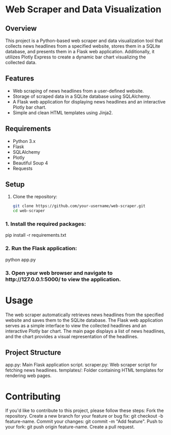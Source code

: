# Web Scraper and Data Visualization

## Overview

This project is a Python-based web scraper and data visualization tool that collects news headlines from a specified website, stores them in a SQLite database, and presents them in a Flask web application. Additionally, it utilizes Plotly Express to create a dynamic bar chart visualizing the collected data.

## Features

- Web scraping of news headlines from a user-defined website.
- Storage of scraped data in a SQLite database using SQLAlchemy.
- A Flask web application for displaying news headlines and an interactive Plotly bar chart.
- Simple and clean HTML templates using Jinja2.

## Requirements

- Python 3.x
- Flask
- SQLAlchemy
- Plotly
- Beautiful Soup 4
- Requests

## Setup

1. Clone the repository:

   ```bash
   git clone https://github.com/your-username/web-scraper.git
   cd web-scraper

<h3>1. Install the required packages:</h3>
    pip install -r requirements.txt

<h3>2. Run the Flask application:</h3>
    python app.py

<h3>3. Open your web browser and navigate to http://127.0.0.1:5000/ to view the application. </h3>

<h1>Usage</h1>
The web scraper automatically retrieves news headlines from the specified website and saves them to the SQLite database.
The Flask web application serves as a simple interface to view the collected headlines and an interactive Plotly bar chart.
The main page displays a list of news headlines, and the chart provides a visual representation of the headlines.

<h2>Project Structure</h2>
app.py: Main Flask application script.
scraper.py: Web scraper script for fetching news headlines.
templates/: Folder containing HTML templates for rendering web pages.

<h1>Contributing</h1>
If you'd like to contribute to this project, please follow these steps:
Fork the repository.
Create a new branch for your feature or bug fix: git checkout -b feature-name.
Commit your changes: git commit -m "Add feature".
Push to your fork: git push origin feature-name.
Create a pull request.

